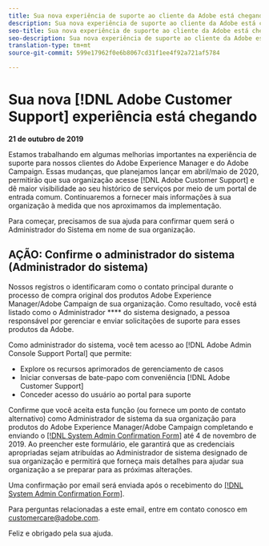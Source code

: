 ```yaml
---
title: Sua nova experiência de suporte ao cliente da Adobe está chegando - entre em contato com a implantação do AEM
description: Sua nova experiência de suporte ao cliente da Adobe está chegando - entre em contato com a implantação do AEM
seo-title: Sua nova experiência de suporte ao cliente da Adobe está chegando - entre em contato com a implantação do AEM
seo-description: Sua nova experiência de suporte ao cliente da Adobe está chegando - entre em contato com a implantação do AEM
translation-type: tm+mt
source-git-commit: 599e17962f0e6b8067cd31f1ee4f92a721af5784

---
```



# Sua nova [!DNL Adobe Customer Support] experiência está chegando

**21 de outubro de 2019**

Estamos trabalhando em algumas melhorias importantes na experiência de suporte para nossos clientes do Adobe Experience Manager e do Adobe Campaign. Essas mudanças, que planejamos lançar em abril/maio de 2020, permitirão que sua organização acesse [!DNL Adobe Customer Support] e dê maior visibilidade ao seu histórico de serviços por meio de um portal de entrada comum. Continuaremos a fornecer mais informações à sua organização à medida que nos aproximamos da implementação.

Para começar, precisamos de sua ajuda para confirmar quem será o Administrador do Sistema em nome de sua organização.

## AÇÃO: Confirme o administrador do sistema (Administrador do sistema)

Nossos registros o identificaram como o contato principal durante o processo de compra original dos produtos Adobe Experience Manager/Adobe Campaign de sua organização. Como resultado, você está listado como o Administrador **** do sistema designado, a pessoa responsável por gerenciar e enviar solicitações de suporte para esses produtos da Adobe.

Como administrador do sistema, você tem acesso ao [!DNL Adobe Admin Console Support Portal] que permite:

* Explore os recursos aprimorados de gerenciamento de casos
* Iniciar conversas de bate-papo com conveniência [!DNL Adobe Customer Support]
* Conceder acesso do usuário ao portal para suporte

Confirme que você aceita esta função (ou fornece um ponto de contato alternativo) como Administrador de sistema da sua organização para produtos do Adobe Experience Manager/Adobe Campaign completando e enviando o [[!DNL System Admin Confirmation Form]](https://adobe.allegiancetech.com/cgi-bin/qwebcorporate.dll?idx=N5M8RY) até 4 de novembro de 2019. Ao preencher este formulário, ele garantirá que as credenciais apropriadas sejam atribuídas ao Administrador de sistema designado de sua organização e permitirá que forneça mais detalhes para ajudar sua organização a se preparar para as próximas alterações.

Uma confirmação por email será enviada após o recebimento do [[!DNL System Admin Confirmation Form]](https://adobe.allegiancetech.com/cgi-bin/qwebcorporate.dll?idx=N5M8RY).

Para perguntas relacionadas a este email, entre em contato conosco em customercare@adobe.com.

Feliz e obrigado pela sua ajuda.
